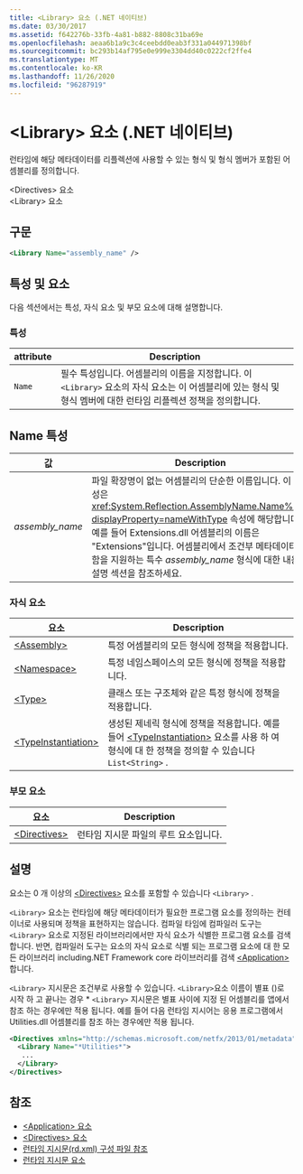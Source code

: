 ```yaml
---
title: <Library> 요소 (.NET 네이티브)
ms.date: 03/30/2017
ms.assetid: f642276b-33fb-4a81-b882-8808c31ba69e
ms.openlocfilehash: aeaa6b1a9c3c4ceebdd0eab3f331a044971398bf
ms.sourcegitcommit: bc293b14af795e0e999e3304dd40c0222cf2ffe4
ms.translationtype: MT
ms.contentlocale: ko-KR
ms.lasthandoff: 11/26/2020
ms.locfileid: "96287919"
---
```

# <a name="library-element-net-native"></a>\<Library> 요소 (.NET 네이티브)

런타임에 해당 메타데이터를 리플렉션에 사용할 수 있는 형식 및 형식 멤버가 포함된 어셈블리를 정의합니다.  
  
 \<Directives> 요소  
\<Library> 요소  
  
## <a name="syntax"></a>구문  
  
```xml  
<Library Name="assembly_name" />  
```  
  
## <a name="attributes-and-elements"></a>특성 및 요소  

 다음 섹션에서는 특성, 자식 요소 및 부모 요소에 대해 설명합니다.  
  
### <a name="attributes"></a>특성  
  
|attribute|Description|  
|---------------|-----------------|  
|`Name`|필수 특성입니다. 어셈블리의 이름을 지정합니다. 이 `<Library>` 요소의 자식 요소는 이 어셈블리에 있는 형식 및 형식 멤버에 대한 런타임 리플렉션 정책을 정의합니다.|  
  
## <a name="name-attribute"></a>Name 특성  
  
|값|Description|  
|-----------|-----------------|  
|*assembly_name*|파일 확장명이 없는 어셈블리의 단순한 이름입니다. 이 특성은 <xref:System.Reflection.AssemblyName.Name%2A?displayProperty=nameWithType> 속성에 해당합니다. 예를 들어 Extensions.dll 어셈블리의 이름은 "Extensions"입니다. 어셈블리에서 조건부 메타데이터 포함을 지원하는 특수 *assembly_name* 형식에 대한 내용은 설명 섹션을 참조하세요.|  
  
### <a name="child-elements"></a>자식 요소  
  
|요소|Description|  
|-------------|-----------------|  
|[\<Assembly>](assembly-element-net-native.md)|특정 어셈블리의 모든 형식에 정책을 적용합니다.|  
|[\<Namespace>](namespace-element-net-native.md)|특정 네임스페이스의 모든 형식에 정책을 적용합니다.|  
|[\<Type>](type-element-net-native.md)|클래스 또는 구조체와 같은 특정 형식에 정책을 적용합니다.|  
|[\<TypeInstantiation>](typeinstantiation-element-net-native.md)|생성된 제네릭 형식에 정책을 적용합니다. 예를 들어 [\<TypeInstantiation>](typeinstantiation-element-net-native.md) 요소를 사용 하 여 형식에 대 한 정책을 정의할 수 있습니다 `List<String>` .|  
  
### <a name="parent-elements"></a>부모 요소  
  
|요소|Description|  
|-------------|-----------------|  
|[\<Directives>](directives-element-net-native.md)|런타임 지시문 파일의 루트 요소입니다.|  
  
## <a name="remarks"></a>설명  

 요소는 0 개 이상의 [\<Directives>](directives-element-net-native.md) 요소를 포함할 수 있습니다 `<Library>` .  
  
 `<Library>` 요소는 런타임에 해당 메타데이터가 필요한 프로그램 요소를 정의하는 컨테이너로 사용되며 정책을 표현하지는 않습니다. 컴파일 타임에 컴파일러 도구는 `<Library>` 요소로 지정된 라이브러리에서만 자식 요소가 식별한 프로그램 요소를 검색합니다. 반면, 컴파일러 도구는 요소의 자식 요소로 식별 되는 프로그램 요소에 대 한 모든 라이브러리 including.NET Framework core 라이브러리를 검색 [\<Application>](application-element-net-native.md) 합니다.  
  
 `<Library>` 지시문은 조건부로 사용할 수 있습니다. `<Library>`요소 이름이 별표 ()로 시작 하 고 끝나는 경우 \* `<Library>` 지시문은 별표 사이에 지정 된 어셈블리를 앱에서 참조 하는 경우에만 적용 됩니다. 예를 들어 다음 런타임 지시어는 응용 프로그램에서 Utilities.dll 어셈블리를 참조 하는 경우에만 적용 됩니다.  
  
```xml  
<Directives xmlns="http://schemas.microsoft.com/netfx/2013/01/metadata">  
  <Library Name="*Utilities*">  
   ...  
  </Library>  
</Directives>  
```  
  
## <a name="see-also"></a>참조

- [\<Application> 요소](application-element-net-native.md)
- [\<Directives> 요소](directives-element-net-native.md)
- [런타임 지시문(rd.xml) 구성 파일 참조](runtime-directives-rd-xml-configuration-file-reference.md)
- [런타임 지시문 요소](runtime-directive-elements.md)
